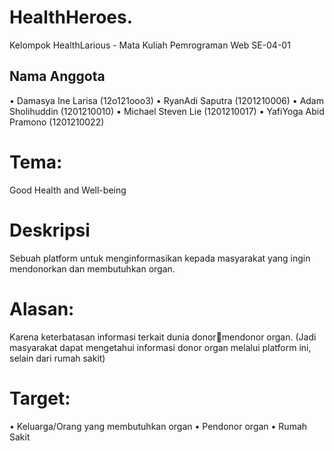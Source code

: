 # HealthHeroes.
Kelompok HealthLarious - Mata Kuliah Pemrograman Web SE-04-01

## Nama Anggota
• Damasya Ine Larisa (12o121ooo3)
• RyanAdi Saputra (1201210006)
• Adam Sholihuddin (1201210010)
• Michael Steven Lie (1201210017)
• YafiYoga Abid Pramono (1201210022)

# Tema:
Good Health and Well-being

# Deskripsi
Sebuah platform untuk menginformasikan kepada
masyarakat yang ingin mendonorkan dan membutuhkan
organ. 

# Alasan:
Karena keterbatasan informasi terkait dunia donormendonor organ. (Jadi masyarakat dapat mengetahui
informasi donor organ melalui platform ini, selain dari
rumah sakit)

# Target:
• Keluarga/Orang yang membutuhkan organ
• Pendonor organ
• Rumah Sakit


